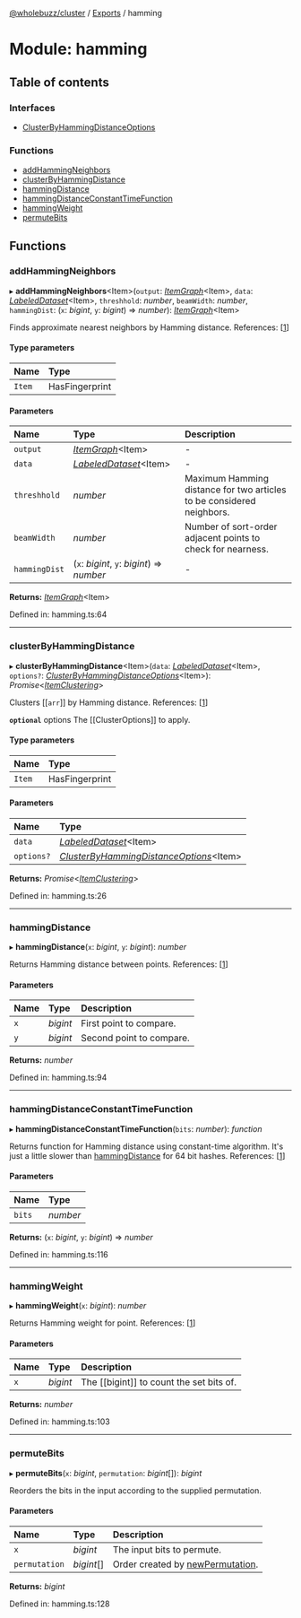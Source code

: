 [@wholebuzz/cluster](../README.md) / [Exports](../modules.md) / hamming

# Module: hamming

## Table of contents

### Interfaces

- [ClusterByHammingDistanceOptions](../interfaces/hamming.clusterbyhammingdistanceoptions.md)

### Functions

- [addHammingNeighbors](hamming.md#addhammingneighbors)
- [clusterByHammingDistance](hamming.md#clusterbyhammingdistance)
- [hammingDistance](hamming.md#hammingdistance)
- [hammingDistanceConstantTimeFunction](hamming.md#hammingdistanceconstanttimefunction)
- [hammingWeight](hamming.md#hammingweight)
- [permuteBits](hamming.md#permutebits)

## Functions

### addHammingNeighbors

▸ **addHammingNeighbors**<Item\>(`output`: [*ItemGraph*](cluster.md#itemgraph)<Item\>, `data`: [*LabeledDataset*](../interfaces/cluster.labeleddataset.md)<Item\>, `threshhold`: *number*, `beamWidth`: *number*, `hammingDist`: (`x`: *bigint*, `y`: *bigint*) => *number*): [*ItemGraph*](cluster.md#itemgraph)<Item\>

Finds approximate nearest neighbors by Hamming distance.
References: [[1](https://dash.harvard.edu/bitstream/handle/1/38811431/GHOCHE-SENIORTHESIS-2016.pdf)]

#### Type parameters

| Name | Type |
| :------ | :------ |
| `Item` | HasFingerprint |

#### Parameters

| Name | Type | Description |
| :------ | :------ | :------ |
| `output` | [*ItemGraph*](cluster.md#itemgraph)<Item\> | - |
| `data` | [*LabeledDataset*](../interfaces/cluster.labeleddataset.md)<Item\> | - |
| `threshhold` | *number* | Maximum Hamming distance for two articles to be considered neighbors. |
| `beamWidth` | *number* | Number of sort-order adjacent points to check for nearness. |
| `hammingDist` | (`x`: *bigint*, `y`: *bigint*) => *number* | - |

**Returns:** [*ItemGraph*](cluster.md#itemgraph)<Item\>

Defined in: hamming.ts:64

___

### clusterByHammingDistance

▸ **clusterByHammingDistance**<Item\>(`data`: [*LabeledDataset*](../interfaces/cluster.labeleddataset.md)<Item\>, `options?`: [*ClusterByHammingDistanceOptions*](../interfaces/hamming.clusterbyhammingdistanceoptions.md)<Item\>): *Promise*<[*ItemClustering*](cluster.md#itemclustering)\>

Clusters [[`arr`]] by Hamming distance.
References: [[1](https://dash.harvard.edu/bitstream/handle/1/38811431/GHOCHE-SENIORTHESIS-2016.pdf)]

**`optional`** options The [[ClusterOptions]] to apply.

#### Type parameters

| Name | Type |
| :------ | :------ |
| `Item` | HasFingerprint |

#### Parameters

| Name | Type |
| :------ | :------ |
| `data` | [*LabeledDataset*](../interfaces/cluster.labeleddataset.md)<Item\> |
| `options?` | [*ClusterByHammingDistanceOptions*](../interfaces/hamming.clusterbyhammingdistanceoptions.md)<Item\> |

**Returns:** *Promise*<[*ItemClustering*](cluster.md#itemclustering)\>

Defined in: hamming.ts:26

___

### hammingDistance

▸ **hammingDistance**(`x`: *bigint*, `y`: *bigint*): *number*

Returns Hamming distance between points.
References: [[1](https://en.wikipedia.org/wiki/Hamming_distance)]

#### Parameters

| Name | Type | Description |
| :------ | :------ | :------ |
| `x` | *bigint* | First point to compare. |
| `y` | *bigint* | Second point to compare. |

**Returns:** *number*

Defined in: hamming.ts:94

___

### hammingDistanceConstantTimeFunction

▸ **hammingDistanceConstantTimeFunction**(`bits`: *number*): *function*

Returns function for Hamming distance using constant-time algorithm.
It's just a little slower than [hammingDistance](hamming.md#hammingdistance) for 64 bit hashes.
References: [[1](https://en.wikipedia.org/wiki/Hamming_distance)]

#### Parameters

| Name | Type |
| :------ | :------ |
| `bits` | *number* |

**Returns:** (`x`: *bigint*, `y`: *bigint*) => *number*

Defined in: hamming.ts:116

___

### hammingWeight

▸ **hammingWeight**(`x`: *bigint*): *number*

Returns Hamming weight for point.
References: [[1](https://en.wikipedia.org/wiki/Hamming_weight)]

#### Parameters

| Name | Type | Description |
| :------ | :------ | :------ |
| `x` | *bigint* | The [[bigint]] to count the set bits of. |

**Returns:** *number*

Defined in: hamming.ts:103

___

### permuteBits

▸ **permuteBits**(`x`: *bigint*, `permutation`: *bigint*[]): *bigint*

Reorders the bits in the input according to the supplied permutation.

#### Parameters

| Name | Type | Description |
| :------ | :------ | :------ |
| `x` | *bigint* | The input bits to permute. |
| `permutation` | *bigint*[] | Order created by [newPermutation](math.md#newpermutation). |

**Returns:** *bigint*

Defined in: hamming.ts:128
